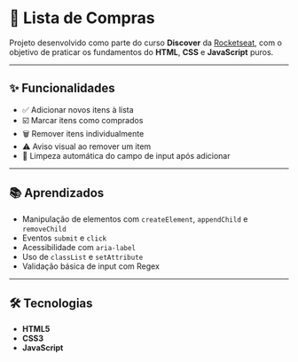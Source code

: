 # 🛒 Lista de Compras

Projeto desenvolvido como parte do curso **Discover** da [Rocketseat](https://www.rocketseat.com.br/), com o objetivo de praticar os fundamentos do **HTML**, **CSS** e **JavaScript** puros.

---

## ✨ Funcionalidades

- ✅ Adicionar novos itens à lista
- ☑️ Marcar itens como comprados
- 🗑️ Remover itens individualmente
- ⚠️ Aviso visual ao remover um item
- 🧹 Limpeza automática do campo de input após adicionar

---

## 📚 Aprendizados

- Manipulação de elementos com `createElement`, `appendChild` e `removeChild`
- Eventos `submit` e `click`
- Acessibilidade com `aria-label`
- Uso de `classList` e `setAttribute`
- Validação básica de input com Regex

---

## 🛠 Tecnologias

- **HTML5**
- **CSS3**
- **JavaScript**
